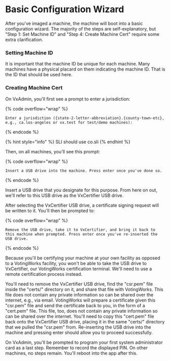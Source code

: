 # Basic Configuration Wizard

After you've imaged a machine, the machine will boot into a basic configuration wizard. The majority of the steps are self-explanatory, but "Step 1: Set Machine ID" and "Step 4: Create Machine Cert" require some extra clarification.

### Setting Machine ID

It is important that the machine ID be unique for each machine. Many machines have a physical placard on them indicating the machine ID. That is the ID that should be used here.

### Creating Machine Cert

On VxAdmin, you'll first see a prompt to enter a jurisdiction:

{% code overflow="wrap" %}
```
Enter a jurisdiction ({state-2-letter-abbreviation}.{county-town-etc}, e.g., ca.los-angeles or vx.test for test/demo machines):
```
{% endcode %}

{% hint style="info" %}
SLI should use co.sli
{% endhint %}

Then, on all machines, you'll see this prompt:

{% code overflow="wrap" %}
```
Insert a USB drive into the machine. Press enter once you've done so.
```
{% endcode %}

Insert a USB drive that you designate for this purpose. From here on out, we'll refer to this USB drive as the VxCertifier USB drive.

After selecting the VxCertifier USB drive, a certificate signing request will be written to it. You'll then be prompted to:

{% code overflow="wrap" %}
```
Remove the USB drive, take it to VxCertifier, and bring it back to this machine when prompted. Press enter once you've re-inserted the USB drive.
```
{% endcode %}

Because you'll be certifying your machine at your own facility as opposed to a VotingWorks facility, you won't be able to take the USB drive to VxCertifier, our VotingWorks certification terminal. We'll need to use a remote certification process instead.

You'll need to remove the VxCertifier USB drive, find the "csr.pem" file inside the "certs/" directory on it, and share that file with VotingWorks. This file does not contain any private information so can be shared over the internet, e.g., via email. VotingWorks will prepare a certificate given this "csr.pem" file and send the certificate back to you, in the form of a "cert.pem" file. This file, too, does not contain any private information so can be shared over the internet. You'll need to copy this "cert.pem" file back onto the VxCertifier USB drive, placing it in the same "certs/" directory that we pulled the "csr.pem" from. Re-inserting the USB drive into the machine and pressing enter should allow you to proceed successfully.

On VxAdmin, you'll be prompted to program your first system administrator card as a last step. Remember to record the displayed PIN. On other machines, no steps remain. You'll reboot into the app after this.

